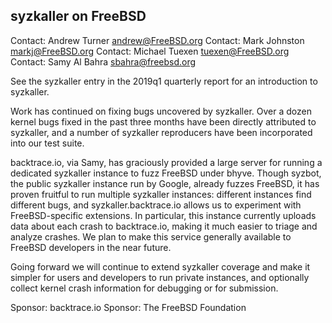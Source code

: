 ## syzkaller on FreeBSD ##

Contact: Andrew Turner <andrew@FreeBSD.org>
Contact: Mark Johnston <markj@FreeBSD.org>
Contact: Michael Tuexen <tuexen@FreeBSD.org>
Contact: Samy Al Bahra <sbahra@freebsd.org>

See the syzkaller entry in the 2019q1 quarterly report for an
introduction to syzkaller.

Work has continued on fixing bugs uncovered by syzkaller.  Over a dozen
kernel bugs fixed in the past three months have been directly attributed
to syzkaller, and a number of syzkaller reproducers have been
incorporated into our test suite.

backtrace.io, via Samy, has graciously provided a large server for
running a dedicated syzkaller instance to fuzz FreeBSD under bhyve.
Though syzbot, the public syzkaller instance run by Google, already
fuzzes FreeBSD, it has proven fruitful to run multiple syzkaller
instances: different instances find different bugs, and
syzkaller.backtrace.io allows us to experiment with FreeBSD-specific
extensions.  In particular, this instance currently uploads data about
each crash to backtrace.io, making it much easier to triage and analyze
crashes.  We plan to make this service generally available to FreeBSD
developers in the near future.

Going forward we will continue to extend syzkaller coverage and make it
simpler for users and developers to run private instances, and
optionally collect kernel crash information for debugging or for
submission.

Sponsor: backtrace.io
Sponsor: The FreeBSD Foundation
